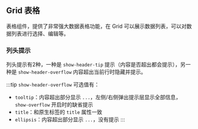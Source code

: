 <div class="demo-header">
<p class="overviewicon">
  <span class="wapi-list-form"/>
</p>

## Grid 表格

<nova-uxlink widget-name="Grid"></nova-uxlink>

表格组件，提供了非常强大数据表格功能，在 Grid 可以展示数据列表，可以对数据列表进行选择、编辑等。
</div>

### 列头提示

列头提示有2种，一种是 `show-header-tip` 提示（内容是否超出都会提示），另一种是 `show-header-overflow` 内容超出当前行时隐藏并提示。

:::tip
`show-header-overflow` 可选值有：
* `tooltip`：内容超出部分显示 `...`，左侧/右侧弹出提示层显示全部信息，`show-overflow` 开启时的缺省提示
* `title`：和原生标签的 `title` 属性一致
* `ellipsis`：内容超出部分显示 `...`，没有提示
:::

<nova-demo-view link="grid/tip/column-header-tip"></nova-demo-view>

<br>
